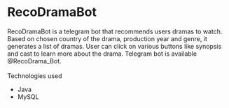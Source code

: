 # RecoDramaBot

RecoDramaBot is a telegram bot that recommends users dramas to watch. 
Based on chosen country of the drama, production year and genre, it generates a list of dramas. 
User can click on various buttons like synopsis and cast to learn more about the drama.
Telegram bot is available @RecoDrama_Bot.
<br /><br />
Technologies used
* Java
* MySQL
<br />
